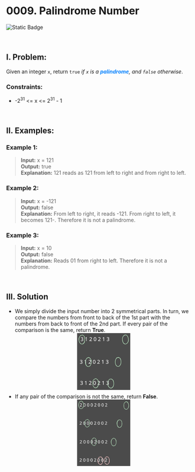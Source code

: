 # 0009. Palindrome Number

![Static Badge](https://img.shields.io/badge/Level-Easy-42c6c2)

<br/>

## I. Problem:

Given an integer `x`, return `true` _if `x` is a <span style="color:#0a83fe">
**palindrome**</span>, and `false` otherwise_.

### Constraints:

- -2<sup>31</sup> <= x <= 2<sup>31</sup> - 1

<br/>

## II. Examples:

### Example 1:

> **Input:** x = 121  
> **Output:** true  
> **Explanation:** 121 reads as 121 from left to right and from right to left.

### Example 2:

> **Input:** x = -121  
> **Output:** false  
> **Explanation:** From left to right, it reads -121. From right to left, it becomes 121-. Therefore it is not a palindrome.

### Example 3:

> **Input:** x = 10  
> **Output:** false  
> **Explanation:** Reads 01 from right to left. Therefore it is not a palindrome.

<br/>

## III. Solution

- We simply divide the input number into 2 symmetrical parts. In turn, we compare the numbers from front to back of the 1st part with the numbers from back to front of the 2nd part. If every pair of the comparison is the same, return **True**.
  <div align="center" style="margin-bottom:6px">
    <img src="./assets/img-0009-001.svg" loading="lazy" width=30%>
  </div>
- If any pair of the comparison is not the same, return **False**.
  <div align="center" style="margin-bottom:6px">
    <img src="./assets/img-0009-002.svg" loading="lazy" width=30%>
  </div align="center">
